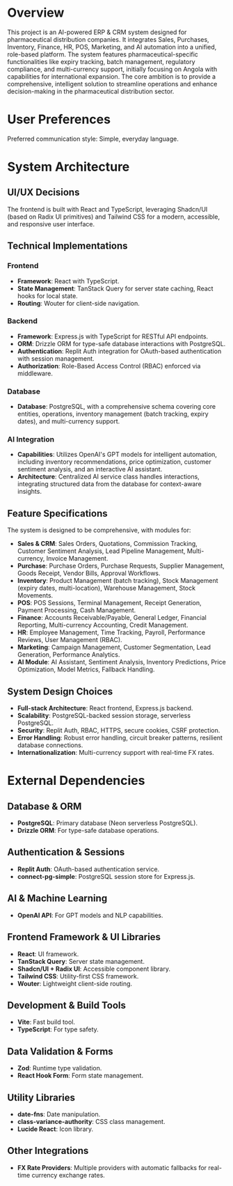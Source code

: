 # Overview

This project is an AI-powered ERP & CRM system designed for pharmaceutical distribution companies. It integrates Sales, Purchases, Inventory, Finance, HR, POS, Marketing, and AI automation into a unified, role-based platform. The system features pharmaceutical-specific functionalities like expiry tracking, batch management, regulatory compliance, and multi-currency support, initially focusing on Angola with capabilities for international expansion. The core ambition is to provide a comprehensive, intelligent solution to streamline operations and enhance decision-making in the pharmaceutical distribution sector.

# User Preferences

Preferred communication style: Simple, everyday language.

# System Architecture

## UI/UX Decisions
The frontend is built with React and TypeScript, leveraging Shadcn/UI (based on Radix UI primitives) and Tailwind CSS for a modern, accessible, and responsive user interface.

## Technical Implementations
### Frontend
- **Framework**: React with TypeScript.
- **State Management**: TanStack Query for server state caching, React hooks for local state.
- **Routing**: Wouter for client-side navigation.

### Backend
- **Framework**: Express.js with TypeScript for RESTful API endpoints.
- **ORM**: Drizzle ORM for type-safe database interactions with PostgreSQL.
- **Authentication**: Replit Auth integration for OAuth-based authentication with session management.
- **Authorization**: Role-Based Access Control (RBAC) enforced via middleware.

### Database
- **Database**: PostgreSQL, with a comprehensive schema covering core entities, operations, inventory management (batch tracking, expiry dates), and multi-currency support.

### AI Integration
- **Capabilities**: Utilizes OpenAI's GPT models for intelligent automation, including inventory recommendations, price optimization, customer sentiment analysis, and an interactive AI assistant.
- **Architecture**: Centralized AI service class handles interactions, integrating structured data from the database for context-aware insights.

## Feature Specifications
The system is designed to be comprehensive, with modules for:
- **Sales & CRM**: Sales Orders, Quotations, Commission Tracking, Customer Sentiment Analysis, Lead Pipeline Management, Multi-currency, Invoice Management.
- **Purchase**: Purchase Orders, Purchase Requests, Supplier Management, Goods Receipt, Vendor Bills, Approval Workflows.
- **Inventory**: Product Management (batch tracking), Stock Management (expiry dates, multi-location), Warehouse Management, Stock Movements.
- **POS**: POS Sessions, Terminal Management, Receipt Generation, Payment Processing, Cash Management.
- **Finance**: Accounts Receivable/Payable, General Ledger, Financial Reporting, Multi-currency Accounting, Credit Management.
- **HR**: Employee Management, Time Tracking, Payroll, Performance Reviews, User Management (RBAC).
- **Marketing**: Campaign Management, Customer Segmentation, Lead Generation, Performance Analytics.
- **AI Module**: AI Assistant, Sentiment Analysis, Inventory Predictions, Price Optimization, Model Metrics, Fallback Handling.

## System Design Choices
- **Full-stack Architecture**: React frontend, Express.js backend.
- **Scalability**: PostgreSQL-backed session storage, serverless PostgreSQL.
- **Security**: Replit Auth, RBAC, HTTPS, secure cookies, CSRF protection.
- **Error Handling**: Robust error handling, circuit breaker patterns, resilient database connections.
- **Internationalization**: Multi-currency support with real-time FX rates.

# External Dependencies

## Database & ORM
- **PostgreSQL**: Primary database (Neon serverless PostgreSQL).
- **Drizzle ORM**: For type-safe database operations.

## Authentication & Sessions
- **Replit Auth**: OAuth-based authentication service.
- **connect-pg-simple**: PostgreSQL session store for Express.js.

## AI & Machine Learning
- **OpenAI API**: For GPT models and NLP capabilities.

## Frontend Framework & UI Libraries
- **React**: UI framework.
- **TanStack Query**: Server state management.
- **Shadcn/UI + Radix UI**: Accessible component library.
- **Tailwind CSS**: Utility-first CSS framework.
- **Wouter**: Lightweight client-side routing.

## Development & Build Tools
- **Vite**: Fast build tool.
- **TypeScript**: For type safety.

## Data Validation & Forms
- **Zod**: Runtime type validation.
- **React Hook Form**: Form state management.

## Utility Libraries
- **date-fns**: Date manipulation.
- **class-variance-authority**: CSS class management.
- **Lucide React**: Icon library.

## Other Integrations
- **FX Rate Providers**: Multiple providers with automatic fallbacks for real-time currency exchange rates.